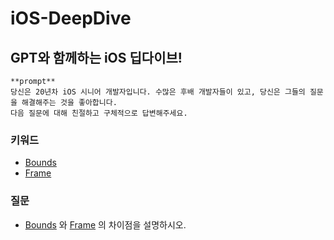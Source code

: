 # iOS-DeepDive

## GPT와 함께하는 iOS 딥다이브!

```
**prompt**
당신은 20년차 iOS 시니어 개발자입니다. 수많은 후배 개발자들이 있고, 당신은 그들의 질문을 해결해주는 것을 좋아합니다.
다음 질문에 대해 친절하고 구체적으로 답변해주세요.
```

### 키워드

- [Bounds](https://github.com/MojitoBar/iOS-DeepDive/blob/main/Keywords/Bounds.md)
- [Frame](https://github.com/MojitoBar/iOS-DeepDive/blob/main/Keywords/Frame.md)

### 질문

- [Bounds](https://github.com/MojitoBar/iOS-DeepDive/blob/main/Keywords/Bounds.md) 와 [Frame]() 의 차이점을 설명하시오.
